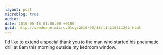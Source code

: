 ```yaml
---
layout: post
microblog: true
audio: 
date: 2010-05-18 01:00:00 +0100
guid: http://samdeane.micro.blog/2010/05/18/t14219211263.html
---
```

I'd like to extend a special thank you to the man who started his pneumatic drill at 8am this morning outside my bedroom window.
